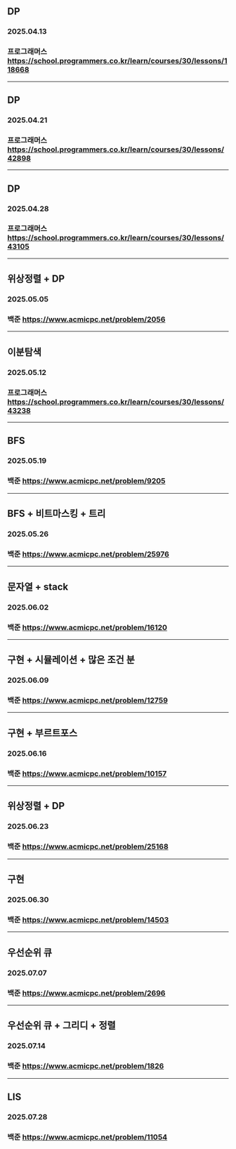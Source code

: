 ## DP
### 2025.04.13 
### 프로그래머스 https://school.programmers.co.kr/learn/courses/30/lessons/118668
---
## DP
### 2025.04.21
### 프로그래머스 https://school.programmers.co.kr/learn/courses/30/lessons/42898
---
## DP
### 2025.04.28
### 프로그래머스 https://school.programmers.co.kr/learn/courses/30/lessons/43105
---
## 위상정렬 +  DP
### 2025.05.05
### 백준 https://www.acmicpc.net/problem/2056
---
## 이분탐색
### 2025.05.12
### 프로그래머스 https://school.programmers.co.kr/learn/courses/30/lessons/43238
---
## BFS
### 2025.05.19
### 백준 https://www.acmicpc.net/problem/9205
---
## BFS + 비트마스킹 + 트리
### 2025.05.26
### 백준 https://www.acmicpc.net/problem/25976
---
## 문자열 + stack
### 2025.06.02
### 백준 https://www.acmicpc.net/problem/16120
---
## 구현 + 시뮬레이션 + 많은 조건 분
### 2025.06.09 
### 백준 https://www.acmicpc.net/problem/12759
---
## 구현 + 부르트포스
### 2025.06.16
### 백준 https://www.acmicpc.net/problem/10157
---
## 위상정렬 + DP
### 2025.06.23
### 백준 https://www.acmicpc.net/problem/25168
---
## 구현
### 2025.06.30
### 백준 https://www.acmicpc.net/problem/14503
---
## 우선순위 큐
### 2025.07.07
### 백준 https://www.acmicpc.net/problem/2696
---
## 우선순위 큐 + 그리디 + 정렬
### 2025.07.14
### 백준 https://www.acmicpc.net/problem/1826
---
## LIS
### 2025.07.28
### 백준 https://www.acmicpc.net/problem/11054
